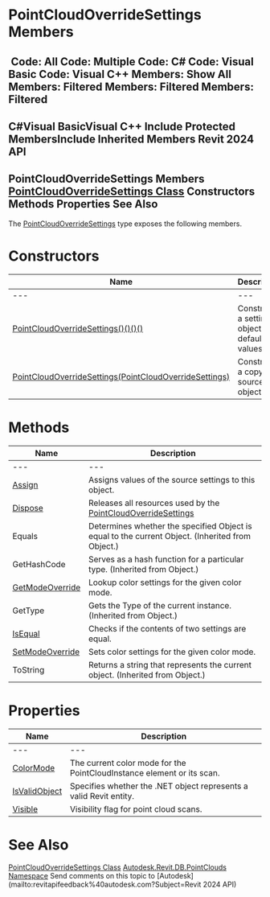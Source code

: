 # PointCloudOverrideSettings Members

﻿
 Code: All Code: Multiple Code: C# Code: Visual Basic Code: Visual C++  Members: Show All Members: Filtered Members: Filtered Members: Filtered   
---  
C#Visual BasicVisual C++
Include Protected MembersInclude Inherited Members
Revit 2024 API  
---  
PointCloudOverrideSettings Members  
[PointCloudOverrideSettings Class](48196ce4-89a6-8f23-a82c-190f0113380d.md "PointCloudOverrideSettings Class") Constructors Methods Properties See Also  
---  
The [PointCloudOverrideSettings](48196ce4-89a6-8f23-a82c-190f0113380d.md "PointCloudOverrideSettings Class") type exposes the following members.
# Constructors
| Name | Description |
| --- | --- |
| --- | --- | --- |
| [PointCloudOverrideSettings()()()()](98159079-24c0-ac32-04f1-443f2d9616c4.md "PointCloudOverrideSettings Constructor") | Constructs a settings object with default values. |
| [PointCloudOverrideSettings(PointCloudOverrideSettings)](a890e0c6-1cf9-1943-13dc-824575bcec49.md "PointCloudOverrideSettings Constructor \(PointCloudOverrideSettings\)") | Constructs a copy of source object. |

# Methods
| Name | Description |
| --- | --- |
| --- | --- | --- |
| [Assign](452a6a7d-8b2b-7848-9a80-8f7065ac6614.md "Assign Method") | Assigns values of the source settings to this object. |
| [Dispose](c01d3299-a6fa-6e92-98ef-1ba93da0b1b2.md "Dispose Method") | Releases all resources used by the [PointCloudOverrideSettings](48196ce4-89a6-8f23-a82c-190f0113380d.md "PointCloudOverrideSettings Class") |
| Equals | Determines whether the specified Object is equal to the current Object. (Inherited from Object.) |
| GetHashCode | Serves as a hash function for a particular type.  (Inherited from Object.) |
| [GetModeOverride](258ce0c5-fd08-20bb-9052-50458a5975bf.md "GetModeOverride Method") | Lookup color settings for the given color mode. |
| GetType | Gets the Type of the current instance. (Inherited from Object.) |
| [IsEqual](0cf06d2a-9f90-bcf0-f44b-74fac30b4bfd.md "IsEqual Method") | Checks if the contents of two settings are equal. |
| [SetModeOverride](d44adc12-6607-719a-98fd-fd8efbc85771.md "SetModeOverride Method") | Sets color settings for the given color mode. |
| ToString | Returns a string that represents the current object. (Inherited from Object.) |

# Properties
| Name | Description |
| --- | --- |
| --- | --- | --- |
| [ColorMode](6456ee51-7298-4408-9d0f-2947c3c3c1a3.md "ColorMode Property") | The current color mode for the PointCloudInstance element or its scan. |
| [IsValidObject](16bf3832-2ee8-a145-a082-67e0e2e5e908.md "IsValidObject Property") | Specifies whether the .NET object represents a valid Revit entity. |
| [Visible](7987fe72-d5b1-a6d2-9dce-29f2dba65170.md "Visible Property") | Visibility flag for point cloud scans. |

# See Also
[PointCloudOverrideSettings Class](48196ce4-89a6-8f23-a82c-190f0113380d.md "PointCloudOverrideSettings Class")
[Autodesk.Revit.DB.PointClouds Namespace](5974062a-47d4-c7bb-16f2-d5dd193bd170.md "Autodesk.Revit.DB.PointClouds Namespace")
Send comments on this topic to [Autodesk](mailto:revitapifeedback%40autodesk.com?Subject=Revit 2024 API)